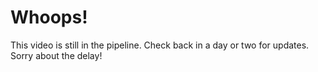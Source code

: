 # Whoops!
This video is still in the pipeline. Check back in a day or two for updates. Sorry about the delay!